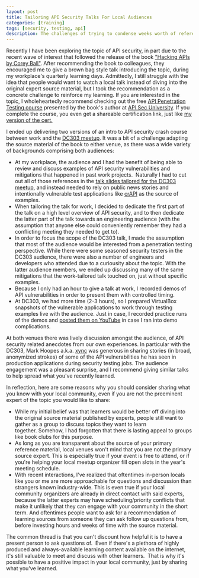 ```yaml
---
layout: post
title: Tailoring API Security Talks For Local Audiences
categories: [training]
tags: [security, testing, api]
description: The challenges of trying to condense weeks worth of reference material into an hour or two for local audiences.
---
```


Recently I have been exploring the topic of API security, in part due to the recent wave of interest that followed the release of the book ["Hacking APIs by Corey Ball"](https://nostarch.com/hacking-apis).
After recommending the book to colleagues, they encouraged me to give a brown bag style talk introducing the topic, during my workplace's quarterly learning days.
Admittedly, I still struggle with the idea that people would want to watch a local talk instead of diving into the original expert source material, but I took the recommendation as a concrete challenge to reinforce my learning.
If you are interested in the topic, I wholeheartedly recommend checking out the free [API Penetration Testing course](https://www.apisecuniversity.com/courses/api-penetration-testing) presented by the book's author at [API Sec University](https://www.apisecuniversity.com/).
If you complete the course, you even get a shareable certification link, just like [my version of the cert.](https://www.credly.com/badges/cd6548e2-ec90-4a8a-b587-dd8a6f206570)

I ended up delivering two versions of an intro to API security crash course between work and the [DC303 meetup](https://www.meetup.com/dc303denver/events/wgcpkqyfcfbgc/).
It was a bit of a challenge adapting the source material of the book to either venue, as there was a wide variety of backgrounds comprising both audiences:

* At my workplace, the audience and I had the benefit of being able to review and discuss examples of API security vulnerabilities and mitigations that happened in past work projects.  Naturally I had to cut out all of those references in the [talk slides tailored for the DC303 meetup](https://docs.google.com/presentation/d/18i8yEngeiT8tL4uuXI0wPdYlNiPoUfdEBr6tsanognI/edit?usp=sharing), and instead needed to rely on public news stories and intentionally vulnerable test applications like [crAPI](https://github.com/OWASP/crApi) as the source of examples. 
* When tailoring the talk for work, I decided to dedicate the first part of the talk on a high level overview of API security, and to then dedicate the latter part of the talk towards an engineering audience (with the assumption that anyone else could conveniently remember they had a conflicting meeting they needed to get to). 
* In order to focus the scope of the DC303 talk, I made the assumption that most of the audience would be interested from a penetration testing perspective. While there were some seasoned security testers in the DC303 audience, there were also a number of engineers and developers who attended due to a curiousity about the topic. With the latter audience members, we ended up discussing many of the same mitigations that the work-tailored talk touched on, just without specific examples.
* Because I only had an hour to give a talk at work, I recorded demos of API vulnerabilities in order to present them with controlled timing.
* At DC303, we had more time (2-3 hours), so I prepared VirtualBox snapshots of the vulnerable applications to work through testing examples live with the audience. Just in case, I recorded practice runs of the demos and [posted them on YouTube](https://www.youtube.com/playlist?list=PLQnQlEXScAsISjne6s7yAa2Gcr9SEPTvg) in case I ran into demo complications.

At both venues there was lively discussion amongst the audience, of API security related anecdotes from our own experiences.
In particular with the DC303, Mark Hoopes a.k.a. [xync](https://twitter.com/mapkxync) was generous in sharing stories (in broad, anonymized strokes) of some of the API vulnerabilities he has seen in production applications during security testing jobs. The audience engagement was a pleasant surprise, and I recommend giving similar talks to help spread what you've recently learned.

In reflection, here are some reasons why you should consider sharing what you know with your local community, even if you are not the preeminent expert of the topic you would like to share:

* While my initial belief was that learners would be better off diving into the original source material published by experts, people still want to gather as a group to discuss topics they want to learn together. Somehow, I had forgotten that there is lasting appeal to groups like book clubs for this purpose.
* As long as you are transparent about the source of your primary reference material, local venues won't mind that you are not the primary source expert. This is especially true if your event is free to attend, or if you're helping your local meetup organizer fill open slots in the year's meeting schedule.
* With recent interactions, I've realized that oftentimes in-person locals like you or me are more approachable for questions and discussion than strangers known industry-wide. This is even true if your local community organizers are already in direct contact with said experts, because the latter experts may have scheduling/priority conflicts that make it unlikely that they can engage with your community in the short term. And oftentimes people want to ask for a recommendation of learning sources from someone they can ask follow up questions from, before investing hours and weeks of time with the source material.

The common thread is that you can't discount how helpful it is to have a present person to ask questions of.  Even if there's a plethora of highly produced and always-available learning content available on the internet, it's still valuable to meet and discuss with other learners.  That is why it's possible to have a positive impact in your local community, just by sharing what you've learned.
